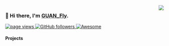 <img src="https://github-stats.liuli.lol/api?username=0131LWG&show_icons=true&include_all_commits=true&count_private=true" align="right">

### 👋 Hi there, I'm [GUAN_Fly](https://0131lwg.github.io/G-blog/).
  <a href="https://github.com/0131LWG/0131LWG">
    <img src="https://komarev.com/ghpvc/?username=0131LWG" alt="page views" />
  </a>
  <a href="https://github.com/0131LWG?tab=followers">
    <img alt="GitHub followers" src="https://img.shields.io/github/followers/?color=Cyan&logo=github">
  </a>
  <a href="https://github.com/abhisheknaiidu/awesome-github-profile-readme">
    <img alt="Awesome" src="https://awesome.re/mentioned-badge.svg">
  </a> 
<br/>     
 
#### Projects
<!--
**chenxch/chenxch** is a ✨ _special_ ✨ repository because its `README.md` (this file) appears on your GitHub profile.

Here are some ideas to get you started:

- 🔭 I’m currently working on ...
- 🌱 I’m currently learning ...
- 👯 I’m looking to collaborate on ...
- 🤔 I’m looking for help with ...
- 💬 Ask me about ...
- 📫 How to reach me: ...
- 😄 Pronouns: ...
- ⚡ Fun fact: ...
-->
